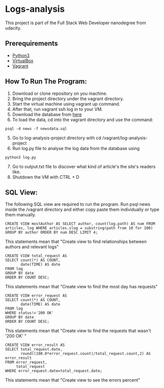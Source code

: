 
# Logs-analysis
This project is part of the Full Stack Web Developer nanodegree from udacity.

## Prerequirements
* [Python3](https://www.python.org/downloads/)
* [VirtualBox](https://www.virtualbox.org/wiki/Downloads)
* [Vagrant](https://www.vagrantup.com/downloads.html)

## How To Run The Program:
1. Download or clone repository on you machine.
2. Bring the project directory under the vagrant directory.
3. Start the virtual machine using vagrant up
command.
4. After that, run vagrant ssh log in to your VM.
5. Download the database from [here](https://d17h27t6h515a5.cloudfront.net/topher/2016/August/57b5f748_newsdata/newsdata.zip)
6. To load the data, cd into the vagrant directory and use the command:
```
psql -d news -f newsdata.sql
```
5. Go to log-analysis-project directory with
cd /vagrant/log-analysis-project
6. Run log.py file to analyse the log data from the database using
```
python3 log.py
```
7. Go to output.txt file to discover what kind of article's the site's readers like.
8. Shutdown the VM with CTRL + D

 ## SQL View:

The following SQL view are required to run the program. Run psql news inside the /vagrant directory and either copy paste them individually or type them manually.
```
CREATE VIEW mostAuthor AS SELECT author, count(log.path) AS num FROM articles, log WHERE articles.slug = substring(path from 10 for 100) GROUP BY author ORDER BY num DESC LIMIT 4;
```

This statements mean that "Create view to find relationships between authors and relevant logs"

```
CREATE VIEW total_request AS
SELECT count(*) AS COUNT,
       date(TIME) AS date
FROM log
GROUP BY date
ORDER BY COUNT DESC;
```
This statements mean that "Create view to find the most day has requests"

```
CREATE VIEW error_request AS
SELECT count(*) AS COUNT,
       date(TIME) AS date
FROM log
WHERE status!='200 OK'
GROUP BY date
ORDER BY COUNT DESC;
```
This statements mean that "Create view to find the requests that wasn't '200 OK' "

```
CREATE VIEW error_result AS
SELECT total_request.date,
       round((100.0*error_request.count)/total_request.count,2) AS error_result
FROM error_request,
     total_request
WHERE error_request.date=total_request.date;
```
This statements mean that "Create view to see the errors percent"